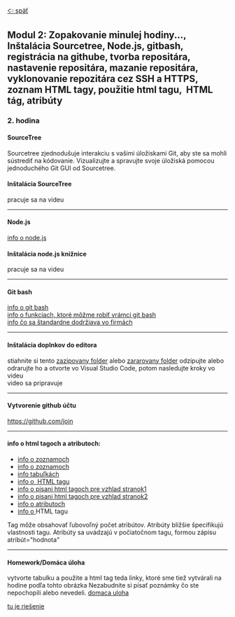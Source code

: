 [&#129188; späť](../../README.md)<br>

## Modul 2: Zopakovanie minulej hodiny..., Inštalácia Sourcetree, Node.js, gitbash, registrácia na githube, tvorba repositára, nastavenie repositára, mazanie repositára, vyklonovanie repozitára cez SSH a HTTPS, zoznam HTML tagy, použitie <a> html tagu, <img> HTML tág, atribúty

### 2. hodina

#### SourceTree<br>
Sourcetree zjednodušuje interakciu s vašimi úložiskami Git, aby ste sa mohli sústrediť na kódovanie. Vizualizujte a spravujte svoje úložiská pomocou jednoduchého Git GUI od Sourcetree.

#### Inštalácia SourceTree<br>
pracuje sa na videu

<hr>

#### Node.js<br>
<a href="https://www.w3schools.com/nodejs/nodejs_intro.asp" target="_blank">info o node.js</a><br>

#### Inštalácia node.js knižnice<br>
pracuje sa na videu
<hr>

#### Git bash<br>
<a href="https://git-scm.com/about" target="_blank">info o git bash</a><br>
<a href="https://git-scm.com/book/en/v2/Git-Branching-Basic-Branching-and-Merging" target="_blank">info o funkciach, ktoré môžme robiť vrámci git bash</a><br>
<a href="https://nvie.com/posts/a-successful-git-branching-model/" target="_blank">info čo sa štandardne dodržiava vo firmách</a><br>

<hr>

#### Inštalácia doplnkov do editora<br>
stiahnite si tento [zazipovany folder](vscodeExtensions.zip) alebo [zararovany folder](vscodeExtensions.rar) odzipujte alebo odrarujte ho a otvorte vo Visual Studio Code, potom nasledujte kroky vo videu<br>
video sa pripravuje
<hr>

#### Vytvorenie github účtu<br>
 <https://github.com/join><br>

<hr>

#### info o html tagoch a atributoch:<br>

- [info o zoznamoch](https://nvie.com/posts/a-successful-git-branching-model/)<br>
- [info o zoznamoch](https://www.w3schools.com/html/html_lists.asp)<br>
- [info tabuľkách](https://www.w3schools.com/html/html_tables.asp)<br>
- [info o <img> HTML tagu](https://www.w3schools.com/tags/tag_img.asp)<br>
- [info o pisani html tagoch pre vzhlad stranok1](https://www.w3schools.com/html/html_layout.asp)<br>
- [info o pisani html tagoch pre vzhlad stranok2](https://www.developer.com/lang/understanding-the-proper-way-to-lay-out-a-page-with-html5.html)<br>
- [info o atributoch](https://www.w3schools.com/html/html_attributes.asp)<br>
- [info o <a> HTML tagu](https://www.w3schools.com/tags/tag_a.asp)<br>

Tag môže obsahovať ľubovoľný počet atribútov.
Atribúty bližšie špecifikujú vlastnosti tagu.
Atribúty sa uvádzajú v počiatočnom tagu, formou zápisu atribút="hodnota"

<hr>

#### Homework/Domáca úloha<br>

vytvorte tabulku a použite a html tag teda linky, ktoré sme tiež vytvárali na hodine podľa tohto obrázka
Nezabudnite si písať poznámky čo ste nepochopili alebo nevedeli.
[domaca uloha](homework/homework.png)<br>

[tu je riešenie](homework/solution.html)<br>
